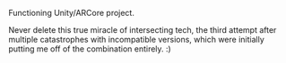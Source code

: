 Functioning Unity/ARCore project. 

Never delete this true miracle of intersecting tech, the third attempt after multiple catastrophes with incompatible versions, which were initially putting me off of the combination entirely. :)
